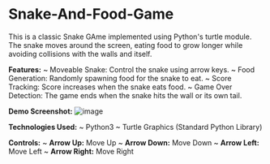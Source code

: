 # Snake-And-Food-Game

This is a classic Snake GAme implemented using Python's turtle module. The snake moves around the screen, eating food to grow longer while avoiding collisions with the walls and itself.

**Features:**
~ Moveable Snake: Control the snake using arrow keys.
~ Food Generation: Randomly spawning food for the snake to eat.
~ Score Tracking: Score increases when the snake eats food.
~ Game Over Detection: The game ends when the snake hits the wall or its own tail.

**Demo Screenshot:**
![image](https://github.com/user-attachments/assets/ac9c5a35-b38b-421a-939e-7f440a1e8e9b)

**Technologies Used:**
~ Python3
~ Turtle Graphics (Standard Python Library)

**Controls:**
~ **Arrow Up:** Move Up
~ **Arrow Down:** Move Down
~ **Arrow Left:** Move Left
~ **Arrow Right:** Move Right
